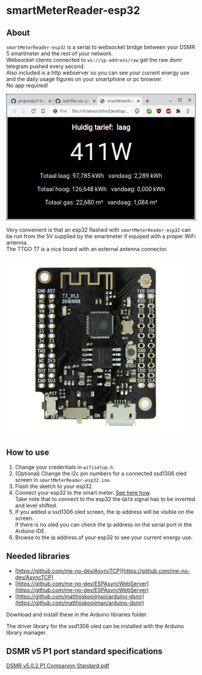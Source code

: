 # smartMeterReader-esp32

## About

`smartMeterReader-esp32` is a serial to websocket bridge between your DSMR 5 smartmeter and the rest of your network.<br>
Websocket clients connected to `ws://ip-address/raw` get the raw dsmr telegram pushed every second.<br>
Also included is a http webserver so you can see your current energy use and the daily usage figures on your smartphone or pc browser.<br>
No app required!

![screenshot](screenshot.png)

Very convenient is that an esp32 flashed with `smartMeterReader-esp32` can be run from the 5V supplied by the smartmeter if equiped with a proper WiFi antenna.<br>The TTGO T7 is a nice board with an external antenna connector. 

![T7 pic](t7.jpg)

## How to use

1. Change your credentials in `wifisetup.h`.
1. (Optional) Change the i2c pin numbers for a connected ssd1306 oled screen in `smartMeterReader-esp32.ino`.
3. Flash the sketch to your esp32.
4. Connect your esp32 to the smart meter. [See here how](https://github.com/matthijskooijman/arduino-dsmr#connecting-the-p1-port).<br>Take note that to connect to the esp32 the `DATA` signal has to be inverted and level shifted.
5. If you added a ssd1306 oled screen, the ip address will be visible on the screen.<br>If there is no oled you can check the ip address on the serial port in the Arduino IDE.
6. Browse to the ip address of your esp32 to see your current energy use.

## Needed libraries

- [https://github.com/me-no-dev/AsyncTCP](https://github.com/me-no-dev/AsyncTCP)
- [https://github.com/me-no-dev/ESPAsyncWebServer](https://github.com/me-no-dev/ESPAsyncWebServer)
- [https://github.com/matthijskooijman/arduino-dsmr](https://github.com/matthijskooijman/arduino-dsmr)

Download and install these in the Arduino libraries folder.

The driver library for the ssd1306 oled can be installed with the Arduino library manager.

## DSMR v5 P1 port standard specifications

[DSMR v5.0.2 P1 Companion Standard.pdf](https://github.com/matthijskooijman/arduino-dsmr/blob/master/specs/DSMR%20v5.0.2%20P1%20Companion%20Standard.pdf)
